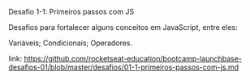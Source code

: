 Desafio 1-1: Primeiros passos com JS

Desafios para fortalecer alguns conceitos em JavaScript, entre eles:

Variáveis;
Condicionais;
Operadores.

link: https://github.com/rocketseat-education/bootcamp-launchbase-desafios-01/blob/master/desafios/01-1-primeiros-passos-com-js.md

